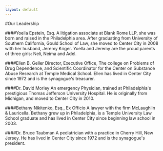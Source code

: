 ```yaml
---
layout: default
---
```


#Our Leadership

####Yoella Epstein, Esq.
A litigation associate at Blank Rome LLP, she was born and raised in the Philadelphia area. After graduating from University of Southern California, Gould School of Law, she moved to Center City in 2008 with her husband, Jeremy Kriger. Yoella and Jeremy are the proud parents of  three girls: Neli, Neima and Adel. 

####Ellen B. Geller
Director, Executive Office, The college on Problems of Drug Dependence, and Scientific Coordinator for the Center on Substance Abuse Research at Temple Medical School. Ellen has lived in Center City since 1972 and is the synagogue's treasurer.

####Dr. David Morley
An emergency Physician, trained at Philadelphia's prestigious Thomas Jefferson University Hospital. He is originally from Michigan, and moved to Center City in 2010.   

####Bethany Nikitenko, Esq., Ex Officio 
A lawyer with the firm McLaughlin & Lauricella. Bethany grew up in Philadelphia, is a Temple University Law School graduate and has lived in Center City since beginning law school in 2003.

####Dr. Bruce Taubman
A pediatrician with a practice in Cherry Hill, New Jersey. He has lived in Center City since 1972 and is the synagogue's president.